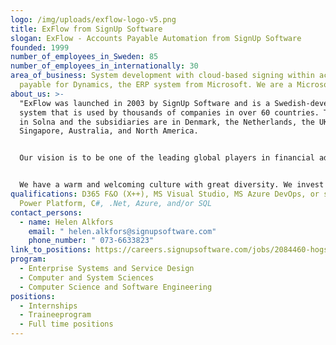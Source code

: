 ```yaml
---
logo: /img/uploads/exflow-logo-v5.png
title: ExFlow from SignUp Software
slogan: ExFlow - Accounts Payable Automation from SignUp Software
founded: 1999
number_of_employees_in_Sweden: 85
number_of_employees_in_internationally: 30
area_of_business: System development with cloud-based signing within accounts
  payable for Dynamics, the ERP system from Microsoft. We are a Microsoft ISV.
about_us: >-
  "ExFlow was launched in 2003 by SignUp Software and is a Swedish-developed
  system that is used by thousands of companies in over 60 countries. The HQ is
  in Solna and the subsidiaries are in Denmark, the Netherlands, the UK,
  Singapore, Australia, and North America.


  Our vision is to be one of the leading global players in financial administration and automation for Dynamics ERP customers. We do implementation projects directly at the customer or support our roughly 90 partners, (e.g. CGI and TietoEvry) in their ERP implementations.


  We have a warm and welcoming culture with great diversity. We invest a lot in the employees, wanting everyone to work for us for a long time. We have generous benefits and offer great opportunities to develop."
qualifications: D365 F&O (X++), MS Visual Studio, MS Azure DevOps, or similar.
  Power Platform, C#, .Net, Azure, and/or SQL
contact_persons:
  - name: Helen Alkfors
    email: " helen.alkfors@signupsoftware.com"
    phone_number: " 073-6633823"
link_to_positions: https://careers.signupsoftware.com/jobs/2084460-hogskolestudent-till-signup-software-new-talent-program
program:
  - Enterprise Systems and Service Design
  - Computer and System Sciences
  - Computer Science and Software Engineering
positions:
  - Internships
  - Traineeprogram
  - Full time positions
---
```

